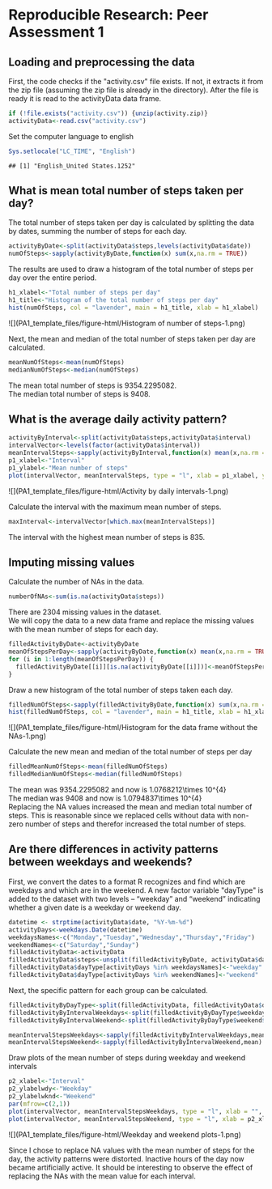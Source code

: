 # Reproducible Research: Peer Assessment 1

## Loading and preprocessing the data
  
First, the code checks if the "activity.csv" file exists. If not, it extracts it from the zip file (assuming the zip file is already in the directory). After the file is ready it is read to the activityData data frame.


```r
if (!file.exists("activity.csv")) {unzip(activity.zip)}
activityData<-read.csv("activity.csv")
```

Set the computer language to english


```r
Sys.setlocale("LC_TIME", "English") 
```

```
## [1] "English_United States.1252"
```

## What is mean total number of steps taken per day?

The total number of steps taken per day is calculated by splitting the data by dates, summing the number of steps for each day. 


```r
activityByDate<-split(activityData$steps,levels(activityData$date))
numOfSteps<-sapply(activityByDate,function(x) sum(x,na.rm = TRUE))
```

The results are used to draw a histogram of the total number of steps per day over the entire period.


```r
h1_xlabel<-"Total number of steps per day"
h1_title<-"Histogram of the total number of steps per day"
hist(numOfSteps, col = "lavender", main = h1_title, xlab = h1_xlabel)
```

![](PA1_template_files/figure-html/Histogram of number of steps-1.png) 

Next, the mean and median of the total number of steps taken per day are calculated.  


```r
meanNumOfSteps<-mean(numOfSteps)
medianNumOfSteps<-median(numOfSteps)
```

The mean total number of steps is 9354.2295082.  
The median total number of steps is 9408.

## What is the average daily activity pattern?


```r
activityByInterval<-split(activityData$steps,activityData$interval)
intervalVector<-levels(factor(activityData$interval))
meanIntervalSteps<-sapply(activityByInterval,function(x) mean(x,na.rm = TRUE))
p1_xlabel<-"Interval"
p1_ylabel<-"Mean number of steps"
plot(intervalVector, meanIntervalSteps, type = "l", xlab = p1_xlabel, ylab = p1_ylabel, xaxp = c(0, 2400, 24))
```

![](PA1_template_files/figure-html/Activity by daily intervals-1.png) 

Calculate the interval with the maximum mean number of steps.


```r
maxInterval<-intervalVector[which.max(meanIntervalSteps)]
```

The interval with the highest mean number of steps is 835.

## Imputing missing values

Calculate the number of NAs in the data.  


```r
numberOfNAs<-sum(is.na(activityData$steps))
```

There are 2304 missing values in the dataset.  
We will copy the data to a new data frame and replace the missing values with the mean number of steps for each day.


```r
filledActivityByDate<-activityByDate
meanOfStepsPerDay<-sapply(activityByDate,function(x) mean(x,na.rm = TRUE))
for (i in 1:length(meanOfStepsPerDay)) {
  filledActivityByDate[[i]][is.na(activityByDate[[i]])]<-meanOfStepsPerDay[i]  
}
```

Draw a new histogram of the total number of steps taken each day.  


```r
filledNumOfSteps<-sapply(filledActivityByDate,function(x) sum(x,na.rm = TRUE))
hist(filledNumOfSteps, col = "lavender", main = h1_title, xlab = h1_xlabel)
```

![](PA1_template_files/figure-html/Histogram for the data frame without the NAs-1.png) 

Calculate the new mean and median of the total number of steps per day


```r
filledMeanNumOfSteps<-mean(filledNumOfSteps)
filledMedianNumOfSteps<-median(filledNumOfSteps)
```

The mean was 9354.2295082 and now is 1.0768212\times 10^{4}  
The median was 9408 and now is 1.0794837\times 10^{4}  
Replacing the NA values increased the mean and median total number of steps. This is reasonable since we replaced cells without data with non-zero number of steps and therefor increased the total number of steps.

## Are there differences in activity patterns between weekdays and weekends?

First, we convert the dates to a format R recognizes and find which are weekdays and which are in the weekend.
A new factor variable "dayType" is added to the dataset with two levels – “weekday” and “weekend” indicating whether a given date is a weekday or weekend day.


```r
datetime <- strptime(activityData$date, "%Y-%m-%d")
activityDays<-weekdays.Date(datetime)
weekdaysNames<-c("Monday","Tuesday","Wednesday","Thursday","Friday")
weekendNames<-c("Saturday","Sunday")
filledActivityData<-activityData
filledActivityData$steps<-unsplit(filledActivityByDate, activityData$date)
filledActivityData$dayType[activityDays %in% weekdaysNames]<-"weekday"
filledActivityData$dayType[activityDays %in% weekendNames]<-"weekend"
```

Next, the specific pattern for each group can be calculated.


```r
filledActivityByDayType<-split(filledActivityData, filledActivityData$dayType)
filledActivityByIntervalWeekdays<-split(filledActivityByDayType$weekday$steps, filledActivityByDayType$weekday$interval)
filledActivityByIntervalWeekend<-split(filledActivityByDayType$weekend$steps, filledActivityByDayType$weekend$interval)

meanIntervalStepsWeekdays<-sapply(filledActivityByIntervalWeekdays,mean)
meanIntervalStepsWeekend<-sapply(filledActivityByIntervalWeekend,mean)
```

Draw plots of the mean number of steps during weekday and weekend intervals


```r
p2_xlabel<-"Interval"
p2_ylabelwdy<-"Weekday"
p2_ylabelwknd<-"Weekend"
par(mfrow=c(2,1))
plot(intervalVector, meanIntervalStepsWeekdays, type = "l", xlab = "", ylab = p2_ylabelwdy, xaxp = c(0, 2400, 24))
plot(intervalVector, meanIntervalStepsWeekend, type = "l", xlab = p2_xlabel, ylab = p2_ylabelwknd, xaxp = c(0, 2400, 24))
```

![](PA1_template_files/figure-html/Weekday and weekend plots-1.png) 

Since I chose to replace NA values with the mean number of steps for the day, the activity patterns were distorted. Inactive hours of the day now became artificially active. It should be interesting to observe the effect of replacing the NAs with the mean value for each interval. 
